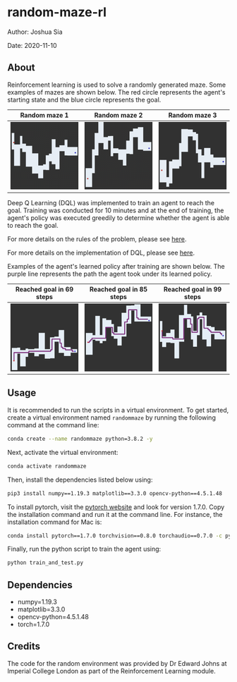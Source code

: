 # random-maze-rl

Author: Joshua Sia

Date: 2020-11-10

## About
Reinforcement learning is used to solve a randomly generated maze. Some examples of mazes are shown below. The red circle represents the agent's starting state and the blue circle represents the goal. 

Random maze 1             |  Random maze 2 |  Random maze 3
:-------------------------:|:-------------------------:|:-------------------------:
![](https://github.com/joshsia/random-maze-rl/blob/main/random-maze1.png)  |  ![](https://github.com/joshsia/random-maze-rl/blob/main/random-maze2.png) | ![](https://github.com/joshsia/random-maze-rl/blob/main/random-maze3.png)

Deep Q Learning (DQL) was implemented to train an agent to reach the goal. Training was conducted for 10 minutes and at the end of training, the agent's policy was executed greedily to determine whether the agent is able to reach the goal.

For more details on the rules of the problem, please see [here](https://github.com/joshsia/random-maze-rl/blob/main/rules.md).

For more details on the implementation of DQL, please see [here](https://github.com/joshsia/random-maze-rl/blob/main/implementation.pdf).

Examples of the agent's learned policy after training are shown below. The purple line represents the path the agent took under its learned policy.

Reached goal in 69 steps            |  Reached goal in 85 steps |  Reached goal in 99 steps
:-------------------------:|:-------------------------:|:-------------------------:
![](https://github.com/joshsia/random-maze-rl/blob/main/solved-maze1.png)  |  ![](https://github.com/joshsia/random-maze-rl/blob/main/solved-maze2.png) | ![](https://github.com/joshsia/random-maze-rl/blob/main/solved-maze3.png)


## Usage

It is recommended to run the scripts in a virtual environment. To get started, create a virtual environment named `randommaze` by running the following command at the command line:

```bash
conda create --name randommaze python=3.8.2 -y
```

Next, activate the virtual environment:

```bash
conda activate randommaze
```

Then, install the dependencies listed below using:

```bash
pip3 install numpy==1.19.3 matplotlib==3.3.0 opencv-python==4.5.1.48
```

To install pytorch, visit the [pytorch website](https://pytorch.org/get-started/previous-versions/) and look for version 1.7.0. Copy the installation command and run it at the command line. For instance, the installation command for Mac is:

```bash
conda install pytorch==1.7.0 torchvision==0.8.0 torchaudio==0.7.0 -c pytorch -y
```

Finally, run the python script to train the agent using:

```bash
python train_and_test.py
```

## Dependencies
- numpy=1.19.3
- matplotlib=3.3.0
- opencv-python=4.5.1.48
- torch=1.7.0

## Credits

The code for the random environment was provided by Dr Edward Johns at Imperial College London as part of the Reinforcement Learning module.
